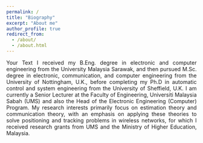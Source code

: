 ```yaml
---
permalink: /
title: "Biography"
excerpt: "About me"
author_profile: true
redirect_from: 
  - /about/
  - /about.html
---
```


<p align="justify"> Your Text 
I received my B.Eng. degree in electronic and computer engineering from the University Malaysia Sarawak, and then pursued M.Sc. degree in electronic, communication, and computer engineering from the University of Nottingham, U.K., before completing my Ph.D in automatic control and system engineering from the University of Sheffield, U.K. I am currently a Senior Lecturer at the Faculty of Engineering, Universiti Malaysia Sabah (UMS) and also the Head of the Electronic Engineering (Computer) Program. My research interests primarily focus on estimation theory and communication theory, with an emphasis on applying these theories to solve positioning and tracking problems in wireless networks, for which I received research grants from UMS and the Ministry of Higher Education, Malaysia.


</p>
